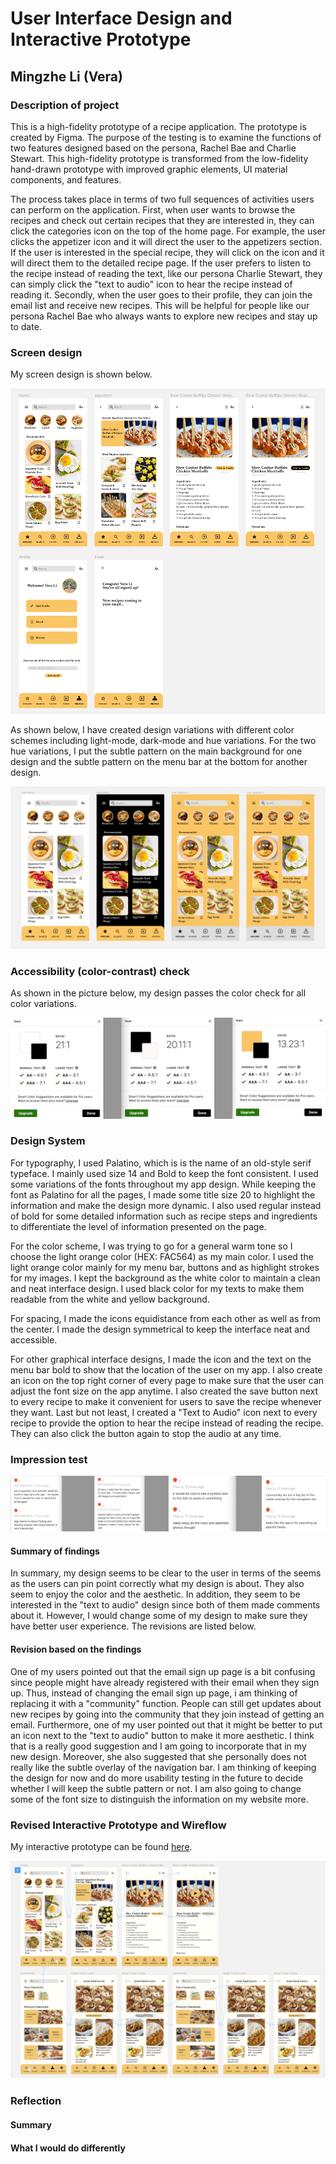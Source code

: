 # User Interface Design and Interactive Prototype

## Mingzhe Li (Vera)

### Description of project 

This is a high-fidelity prototype of a recipe application. The prototype is created by Figma. The purpose of the testing is to examine the functions of two features designed based on the persona, Rachel Bae and Charlie Stewart. This high-fidelity prototype is transformed from the low-fidelity hand-drawn prototype with improved graphic elements, UI material components, and features.

The process takes place in terms of two full sequences of activities users can perform on the application. First, when user wants to browse the recipes and check out certain recipes that they are interested in, they can click the categories icon on the top of the home page. For example, the user clicks the appetizer icon and it will direct the user to the appetizers section. If the user is interested in the special recipe, they will click on the icon and it will direct them to the detailed recipe page. If the user prefers to listen to the recipe instead of reading the text, like our persona Charlie  Stewart, they can simply click the "text to audio" icon to hear the recipe instead of reading it. Secondly, when the user goes to their profile, they can join the email list and receive new recipes. This will be helpful for people like our persona Rachel Bae who always wants to explore new recipes and stay up to date. 

### Screen design

My screen design is shown below. 

![NCOA](./screendesigns.png)

As shown below, I have created design variations with different color schemes including light-mode, dark-mode and hue variations. For the two hue variations, I put the subtle pattern on the main background for one design and the subtle pattern on the menu bar at the bottom for another design. 

![NCOA](./colorvariations.png)

### Accessibility (color-contrast) check

As shown in the picture below, my design passes the color check for all color variations. 

![NCOA](./colorcheck.png)


### Design System

For typography, I used Palatino, which is is the name of an old-style serif typeface. I mainly used size 14 and Bold to keep the font consistent. I used some variations of the fonts throughout my app design. While keeping the font as Palatino for all the pages, I made some title size 20 to highlight the information and make the design more dynamic. I also used regular instead of bold for some detailed information such as recipe steps and ingredients to differentiate the level of information presented on the page. 

For the color scheme, I was trying to go for a general warm tone so I choose the light orange color (HEX: FAC564) as my main color. I used the light orange color mainly for my menu bar, buttons and as highlight strokes for my images. I kept the background as the white color to maintain a clean and neat interface design. I used black color for my texts to make them readable from the white and yellow background. 

For spacing, I made the icons equidistance from each other as well as from the center. I made the design symmetrical to keep the interface neat and accessible. 

For other graphical interface designs, I made the icon and the text on the menu bar bold to show that the location of the user on my app. I also create an icon on the top right corner of every page to make sure that the user can adjust the font size on the app anytime. I also created the save button next to every recipe to make it convenient for users to save the recipe whenever they want. Last but not least, I created a "Text to Audio" icon next to every recipe to provide the option to hear the recipe instead of reading the recipe. They can also click the button again to stop the audio at any time. 

### Impression test

![NCOA](./comments.png)

#### Summary of findings

In summary, my design seems to be clear to the user in terms of the seems as the users can pin point correctly what my design is about. They also seem to enjoy the color and the aesthetic. In addition, they seem to be interested in the "text to audio" design since both of them made comments about it. However, I would change some of my design to make sure they have better user experience. The revisions are listed below. 

#### Revision based on the findings

One of my users pointed out that the email sign up page is a bit confusing since people might have already registered with their email when they sign up. Thus, instead of changing the email sign up page, i am thinking of replacing it with a "community" function. People can still get updates about new recipes by going into the community that they join instead of getting an email. Furthermore, one of my user pointed out that it might be better to put an icon next to the "text to audio" button to make it more aesthetic. I think that is a really good suggestion and I am going to incorporate that in my new design. Moreover, she also suggested that she personally does not really like the subtle overlay of the navigation bar. I am thinking of keeping the design for now and do more usability testing in the future to decide whether I will keep the subtle pattern or not. I am also going to change some of the font size to distinguish the information on my website more. 

### Revised Interactive Prototype and Wireflow

My interactive prototype can be found [here](https://www.figma.com/file/2Uao2hjoxDc5WHN16NNJl2/DH110?node-id=10%3A5822).

![NCOA](./wireflow.png)


### Reflection

#### Summary 

#### What I would do differently
